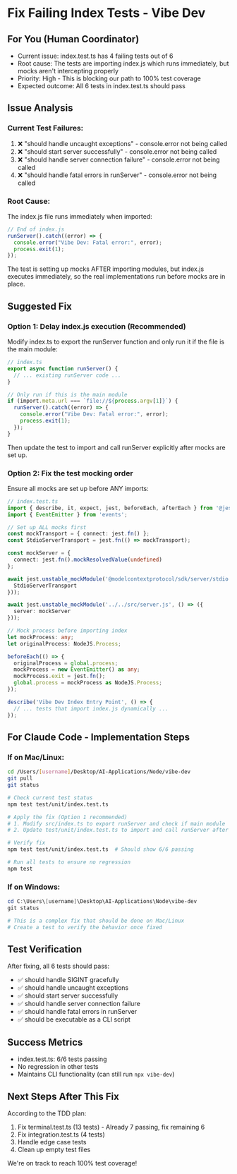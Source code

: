 # Fix Failing Index Tests - Vibe Dev

## For You (Human Coordinator)
- Current issue: index.test.ts has 4 failing tests out of 6
- Root cause: The tests are importing index.js which runs immediately, but mocks aren't intercepting properly
- Priority: High - This is blocking our path to 100% test coverage
- Expected outcome: All 6 tests in index.test.ts should pass

## Issue Analysis

### Current Test Failures:
1. ❌ "should handle uncaught exceptions" - console.error not being called
2. ❌ "should start server successfully" - console.error not being called
3. ❌ "should handle server connection failure" - console.error not being called
4. ❌ "should handle fatal errors in runServer" - console.error not being called

### Root Cause:
The index.js file runs immediately when imported:
```javascript
// End of index.js
runServer().catch((error) => {
  console.error("Vibe Dev: Fatal error:", error);
  process.exit(1);
});
```

The test is setting up mocks AFTER importing modules, but index.js executes immediately, so the real implementations run before mocks are in place.

## Suggested Fix

### Option 1: Delay index.js execution (Recommended)
Modify index.ts to export the runServer function and only run it if the file is the main module:

```typescript
// index.ts
export async function runServer() {
  // ... existing runServer code ...
}

// Only run if this is the main module
if (import.meta.url === `file://${process.argv[1]}`) {
  runServer().catch((error) => {
    console.error("Vibe Dev: Fatal error:", error);
    process.exit(1);
  });
}
```

Then update the test to import and call runServer explicitly after mocks are set up.

### Option 2: Fix the test mocking order
Ensure all mocks are set up before ANY imports:

```typescript
// index.test.ts
import { describe, it, expect, jest, beforeEach, afterEach } from '@jest/globals';
import { EventEmitter } from 'events';

// Set up ALL mocks first
const mockTransport = { connect: jest.fn() };
const StdioServerTransport = jest.fn(() => mockTransport);

const mockServer = { 
  connect: jest.fn().mockResolvedValue(undefined)
};

await jest.unstable_mockModule('@modelcontextprotocol/sdk/server/stdio.js', () => ({
  StdioServerTransport
}));

await jest.unstable_mockModule('../../src/server.js', () => ({
  server: mockServer
}));

// Mock process before importing index
let mockProcess: any;
let originalProcess: NodeJS.Process;

beforeEach(() => {
  originalProcess = global.process;
  mockProcess = new EventEmitter() as any;
  mockProcess.exit = jest.fn();
  global.process = mockProcess as NodeJS.Process;
});

describe('Vibe Dev Index Entry Point', () => {
  // ... tests that import index.js dynamically ...
});
```

## For Claude Code - Implementation Steps

### If on Mac/Linux:
```bash
cd /Users/[username]/Desktop/AI-Applications/Node/vibe-dev
git pull
git status

# Check current test status
npm test test/unit/index.test.ts

# Apply the fix (Option 1 recommended)
# 1. Modify src/index.ts to export runServer and check if main module
# 2. Update test/unit/index.test.ts to import and call runServer after mocks

# Verify fix
npm test test/unit/index.test.ts  # Should show 6/6 passing

# Run all tests to ensure no regression
npm test
```

### If on Windows:
```powershell
cd C:\Users\[username]\Desktop\AI-Applications\Node\vibe-dev
git status

# This is a complex fix that should be done on Mac/Linux
# Create a test to verify the behavior once fixed
```

## Test Verification

After fixing, all 6 tests should pass:
- ✅ should handle SIGINT gracefully
- ✅ should handle uncaught exceptions  
- ✅ should start server successfully
- ✅ should handle server connection failure
- ✅ should handle fatal errors in runServer
- ✅ should be executable as a CLI script

## Success Metrics
- index.test.ts: 6/6 tests passing
- No regression in other tests
- Maintains CLI functionality (can still run `npx vibe-dev`)

## Next Steps After This Fix
According to the TDD plan:
1. Fix terminal.test.ts (13 tests) - Already 7 passing, fix remaining 6
2. Fix integration.test.ts (4 tests)
3. Handle edge case tests
4. Clean up empty test files

We're on track to reach 100% test coverage!